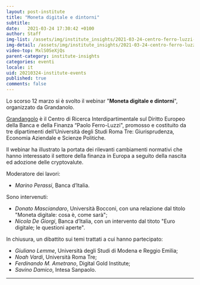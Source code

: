```yaml
---
layout: post-institute
title: "Moneta digitale e dintorni"
subtitle: 
date:   2021-03-24 17:30:42 +0100
author: Staff
img-list: /assets/img/institute_insights/2021-03-24-centro-ferro-luzzi-thumb.jpg
img-detail: /assets/img/institute_insights/2021-03-24-centro-ferro-luzzi.jpg
video-top: MxlS0SeXjQs
parent-category: institute-insights
categories: eventi
locale: it
uid: 20210324-institute-events
published: true
comments: false
---
```


Lo scorso 12 marzo si è svolto il webinar "**Moneta digitale e dintorni**", organizzato da Grandanolo.

[Grandangolo](https://www.uniroma3.it/ateneo/centri/centri-di-ricerca-interdipartimentali/centro-di-ricerca-interdipartimentale-sul-diritto-europeo-della-banca-e-della-finanza-paolo-ferro-luzzi/) è il Centro di Ricerca Interdipartimentale sul Diritto Europeo della Banca e della Finanza “Paolo Ferro-Luzzi", promosso e costituito da tre dipartimenti dell’Università degli Studi Roma Tre: Giurisprudenza, Economia Aziendale e Scienze Politiche.

Il webinar ha illustrato la portata dei rilevanti cambiamenti normativi che hanno interessato il settore della finanza in Europa a seguito della nascita ed adozione delle cryptovalute. 

Moderatore dei lavori:
- _Marino Perassi_, Banca d’Italia.

Sono intervenuti: 
- _Donato Masciandaro_, Università Bocconi, con una relazione dal titolo 
"Moneta digitale: cosa è, come sarà";
- _Nicola De Giorgi_, Banca d’Italia, con un intervento dal titoto "Euro digitale; le questioni aperte".

In chiusura, un dibattito sui temi trattati a cui hanno partecipato:
- _Giuliano Lemme_, Università degli Studi di Modena e Reggio Emilia;
- _Noah Vardi_, Università Roma Tre;
- _Ferdinando M. Ametrano_, Digital Gold Institute;
- _Savino Damico_, Intesa Sanpaolo.

---
